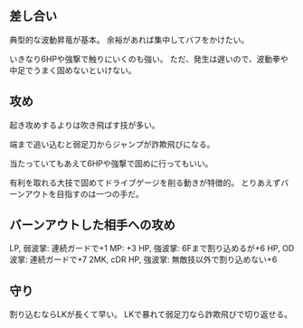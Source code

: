 ## 差し合い

典型的な波動昇竜が基本。
余裕があれば集中してバフをかけたい。

いきなり6HPや強撃で触りにいくのも強い。
ただ、発生は遅いので、波動拳や中足でうまく固めないといけない。

## 攻め

起き攻めするよりは吹き飛ばす技が多い。

端まで追い込むと弱足刀からジャンプが詐欺飛びになる。

当たっていてもあえて6HPや強撃で固めに行ってもいい。

有利を取れる大技で固めてドライブゲージを削る動きが特徴的。
とりあえずバーンアウトを目指すのは一つの手だ。

## バーンアウトした相手への攻め

LP, 弱波掌: 連続ガードで+1
MP: +3
HP, 強波掌: 6Fまで割り込めるが+6
HP, OD波掌: 連続ガードで+7
2MK, cDR HP, 強波掌: 無敵技以外で割り込めない+6

## 守り

割り込むならLKが長くて早い。
LKで暴れて弱足刀なら詐欺飛びで切り返せる。
